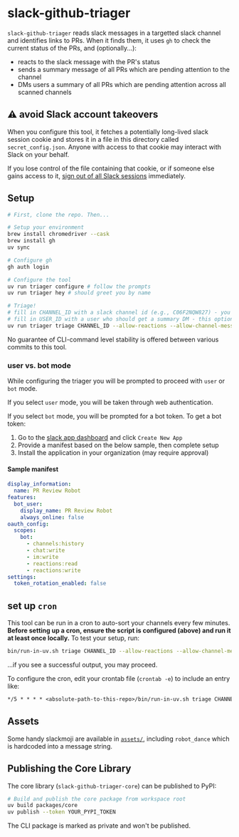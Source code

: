# slack-github-triager

`slack-github-triager` reads slack messages in a targetted slack channel and
identifies links to PRs. When it finds them, it uses `gh` to check the current
status of the PRs, and (optionally...):
* reacts to the slack message with the PR's status
* sends a summary message of all PRs which are pending attention to the channel
* DMs users a summary of all PRs which are pending attention across all scanned
channels

## ⚠️ avoid Slack account takeovers

When you configure this tool, it fetches a potentially long-lived slack session
cookie and stores it in a file in this directory called `secret_config.json`.
Anyone with access to that cookie may interact with Slack on your behalf.

If you lose control of the file containing that cookie, or if someone else gains
access to it, [sign out of all Slack sessions](https://slack.com/help/articles/214613347-Sign-out-of-Slack)
immediately.

## Setup
```sh
# First, clone the repo. Then...

# Setup your environment
brew install chromedriver --cask
brew install gh
uv sync

# Configure gh
gh auth login

# Configure the tool
uv run triager configure # follow the prompts
uv run triager hey # should greet you by name

# Triage!
# fill in CHANNEL_ID with a slack channel id (e.g., C06F2NQW827) - you may use multiple
# fill in USER_ID with a user who should get a summary DM - this option may be passed multiple times
uv run triager triage CHANNEL_ID --allow-reactions --allow-channel-messages --summary-dm-user-id USER_ID
```

No guarantee of CLI-command level stability is offered between various commits
to this tool.

### user vs. bot mode

While configuring the triager you will be prompted to proceed with `user` or `bot` mode.

If you select `user` mode, you will be taken through web authentication.

If you select `bot` mode, you will be prompted for a bot token. To get a bot token:
1. Go to the [slack app dashboard](https://api.slack.com/apps) and click `Create New App`
2. Provide a manifest based on the below sample, then complete setup
3. Install the application in your organization (may require approval)

#### Sample manifest

```yml
display_information:
  name: PR Review Robot
features:
  bot_user:
    display_name: PR Review Robot
    always_online: false
oauth_config:
  scopes:
    bot:
      - channels:history
      - chat:write
      - im:write
      - reactions:read
      - reactions:write
settings:
  token_rotation_enabled: false
```

## set up `cron`

This tool can be run in a cron to auto-sort your channels every few minutes.
**Before setting up a cron, ensure the script is configured (above) and run it
at least once locally.** To test your setup, run:

```sh
bin/run-in-uv.sh triage CHANNEL_ID --allow-reactions --allow-channel-messages --summary-dm-user-id USER_ID
```

...if you see a successful output, you may proceed.

To configure the cron, edit your crontab file (`crontab -e`) to include an entry
like:

```txt
*/5 * * * * <absolute-path-to-this-repo>/bin/run-in-uv.sh triage CHANNEL_ID --allow-reactions --allow-channel-messages --summary-dm-user-id USER_ID >>~/cron-stdout.log 2>>~/cron-stderr.log
```

## Assets

Some handy slackmoji are available in [`assets/`](./assets/), including `robot_dance` which is hardcoded into a message
string.

## Publishing the Core Library

The core library (`slack-github-triager-core`) can be published to PyPI:

```sh
# Build and publish the core package from workspace root
uv build packages/core
uv publish --token YOUR_PYPI_TOKEN
```

The CLI package is marked as private and won't be published.
